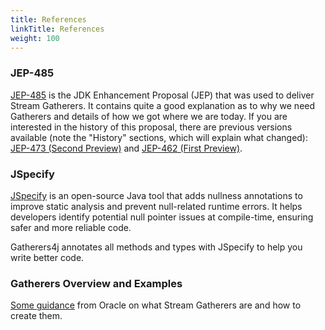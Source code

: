 ```yaml
---
title: References
linkTitle: References
weight: 100
---
```


### JEP-485
[JEP-485](https://openjdk.org/jeps/485) is the JDK Enhancement Proposal (JEP) that was used to deliver Stream Gatherers. 
It contains quite a good explanation as to why we need Gatherers and details of how we got where we are today. If you
are interested in the history of this proposal, there are previous versions available (note the "History" sections, which 
will explain what changed): [JEP-473 (Second Preview)](https://openjdk.org/jeps/473) and  [JEP-462 (First Preview)](https://openjdk.org/jeps/461).

### JSpecify
[JSpecify](https://jspecify.dev/) is an open-source Java tool that adds nullness annotations to improve static analysis and prevent null-related runtime errors. It helps developers identify potential null pointer issues at compile-time, ensuring safer and more reliable code.

Gatherers4j annotates all methods and types with JSpecify to help you write better code.

### Gatherers Overview and Examples

[Some guidance](https://docs.oracle.com/en/java/javase/23/core/stream-gatherers.html) from Oracle on what Stream Gatherers are and how to create them.
